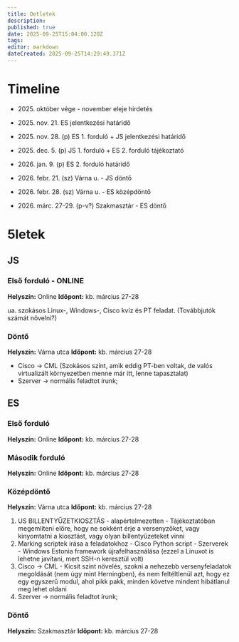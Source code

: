 ```yaml
---
title: Oetletek
description: 
published: true
date: 2025-09-25T15:04:00.128Z
tags: 
editor: markdown
dateCreated: 2025-09-25T14:29:49.371Z
---
```


# Timeline

- 2025\. október vége - november eleje hirdetés
- 2025\. nov. 21. ES jelentkezési határidő

- 2025\. nov. 28. (p) ES 1. forduló + JS jelentkezési határidő

- 2025\. dec. 5. (p) JS 1. forduló + ES 2. forduló tájékoztató

- 2026\. jan. 9. (p) ES 2. forduló határidő

- 2026\. febr. 21. (sz) Várna u. - JS döntő
- 2026\. febr. 28. (sz) Várna u. - ES középdöntő

- 2026\. márc. 27-29. (p-v?) Szakmasztár - ES döntő

# 5letek

## JS

### Első forduló - ONLINE

**Helyszín:** Online
**Időpont:** kb. március 27-28

ua. szokásos Linux-, Windows-, Cisco kvíz és PT feladat. (Továbbjutók számát növelni?)

### Döntő

**Helyszín:** Várna utca
**Időpont:** kb. március 27-28

- Cisco -> CML (Szokásos szint, amik eddig PT-ben voltak, de valós virtualizált környezetben menne már itt, lenne tapasztalat)
- Szerver -> normális feladtot írunk;

## ES

### Első forduló

**Helyszín:** Online
**Időpont:** kb. március 27-28

### Második forduló

**Helyszín:** Online
**Időpont:** kb. március 27-28

### Középdöntő

**Helyszín:** Várna utca
**Időpont:** kb. március 27-28

1. US BILLENTYŰZETKIOSZTÁS - alapértelmezetten - Tájékoztatóban megemlíteni előre, hogy ne sokként érje a versenyzőket, vagy kinyomtatni a kiosztást, vagy olyan billentyűzeteket vinni
2. Marking scriptek írása a feladatokhoz - Cisco Python script - Szerverek - Windows Estonia framework újrafelhasználása (ezzel a Linuxot is lehetne javítani, mert SSH-n keresztül volt)
3. Cisco -> CML - Kicsit szint növelés, szokni a nehezebb versenyfeladatok megoldását (nem úgy mint Herningben), és nem feltéltlenül azt, hogy ez egy egyszerű modul, ahol pikk pakk, minden követve mindent hibátlanul meg lehet oldani
4. Szerver -> normális feladtot írunk;

### Döntő

**Helyszín:** Szakmasztár
**Időpont:** kb. március 27-28
